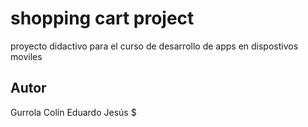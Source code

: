 # shopping cart project
proyecto didactivo para el curso de
desarrollo de apps en dispostivos moviles

## Autor
Gurrola Colín Eduardo Jesús $